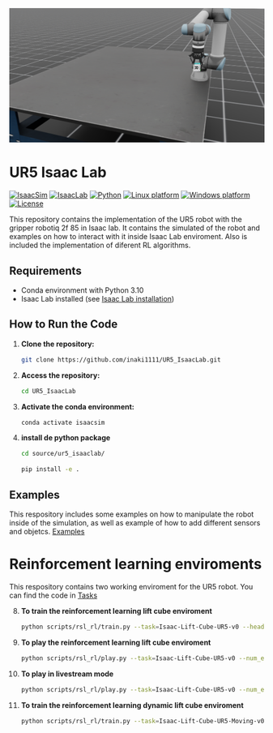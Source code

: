
![UR5 Isaac Lab](images/wallpaper.png)
# UR5 Isaac Lab


[![IsaacSim](https://img.shields.io/badge/IsaacSim-4.5.0-silver.svg)](https://docs.isaacsim.omniverse.nvidia.com/latest/index.html)
[![IsaacLab](https://img.shields.io/badge/IsaacLab-main-silver.svg)](https://isaac-sim.github.io/IsaacLab/main/index.html)
[![Python](https://img.shields.io/badge/python-3.10-blue.svg)](https://docs.python.org/3/whatsnew/3.10.html)
[![Linux platform](https://img.shields.io/badge/platform-linux--64-orange.svg)](https://releases.ubuntu.com/22.04/)
[![Windows platform](https://img.shields.io/badge/platform-windows--64-orange.svg)](https://www.microsoft.com/en-us/)
[![License](https://img.shields.io/badge/license-Apache--2.0-yellow.svg)](https://opensource.org/license/apache-2-0)



This repository contains the implementation of the UR5 robot with the gripper robotiq 2f 85 in Isaac lab. It contains the simulated of the robot and examples on how to interact with it inside Isaac Lab enviroment. Also is included the implementation of diferent RL algorithms. 

## Requirements

- Conda environment with Python 3.10
- Isaac Lab installed (see [Isaac Lab installation](https://isaac-sim.github.io/IsaacLab/main/source/setup/installation/pip_installation.html))

## How to Run the Code

1. **Clone the repository:**
    ```bash
    git clone https://github.com/inaki1111/UR5_IsaacLab.git
    ```


2. **Access the repository:**
    ```bash
    cd UR5_IsaacLab
    ```

3. **Activate the conda environment:**
    ```bash
    conda activate isaacsim
    ```

4. **install de python package**

    ```bash
    cd source/ur5_isaaclab/
    ```
    ```bash
    pip install -e .
    ```

## Examples

This respository includes some examples on how to manipulate the robot inside of the simulation, as well as example of how to add different sensors and objetcs. 
[Examples](scripts/examples/)


# Reinforcement learning enviroments

This respository contains two working enviroment for the UR5 robot. You can find the code in [Tasks](source/ur5_isaaclab/ur5_isaaclab/tasks/manager_based)

8. **To train the reinforcement learning lift cube enviroment**
    ```bash
    python scripts/rsl_rl/train.py --task=Isaac-Lift-Cube-UR5-v0 --headless
    ```

9. **To play the reinforcement learning lift cube enviroment**
    ```bash
    python scripts/rsl_rl/play.py --task=Isaac-Lift-Cube-UR5-v0 --num_envs=1
    ```

10. **To play in livestream mode**
    ```bash
    python scripts/rsl_rl/play.py --task=Isaac-Lift-Cube-UR5-v0 --num_envs=1 --headless --livestream 2
    ```
11. **To train the reinforcement learning dynamic lift cube enviroment**
    ```bash
    python scripts/rsl_rl/train.py --task=Isaac-Lift-Cube-UR5-Moving-v0 --headless
    ```
